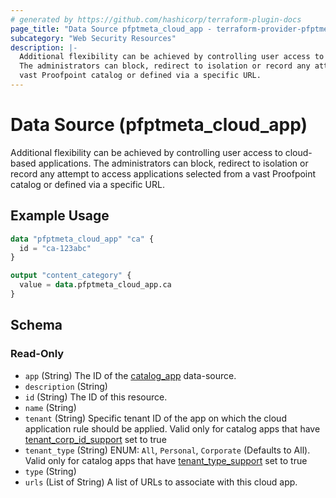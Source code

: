 ```yaml
---
# generated by https://github.com/hashicorp/terraform-plugin-docs
page_title: "Data Source pfptmeta_cloud_app - terraform-provider-pfptmeta"
subcategory: "Web Security Resources"
description: |-
  Additional flexibility can be achieved by controlling user access to cloud-based applications.
  The administrators can block, redirect to isolation or record any attempt to access applications selected from a
  vast Proofpoint catalog or defined via a specific URL.
---
```


# Data Source (pfptmeta_cloud_app)

Additional flexibility can be achieved by controlling user access to cloud-based applications.
The administrators can block, redirect to isolation or record any attempt to access applications selected from a 
vast Proofpoint catalog or defined via a specific URL.

## Example Usage

```terraform
data "pfptmeta_cloud_app" "ca" {
  id = "ca-123abc"
}

output "content_category" {
  value = data.pfptmeta_cloud_app.ca
}
```

<!-- schema generated by tfplugindocs -->
## Schema

### Read-Only

- `app` (String) The ID of the [catalog_app](https://registry.terraform.io/providers/nsofnetworks/pfptmeta/latest/docs/data-sources/catalog_app) data-source.
- `description` (String)
- `id` (String) The ID of this resource.
- `name` (String)
- `tenant` (String) Specific tenant ID of the app on which the cloud application rule should be applied. 
Valid only for catalog apps that have [tenant_corp_id_support](https://registry.terraform.io/providers/nsofnetworks/pfptmeta/latest/docs/data-sources/catalog_app#tenant_corp_id_support) set to true
- `tenant_type` (String) ENUM: `All`, `Personal`, `Corporate` (Defaults to All). Valid only for catalog apps that have [tenant_type_support](https://registry.terraform.io/providers/nsofnetworks/pfptmeta/latest/docs/data-sources/catalog_app#tenant_type_support) set to true
- `type` (String)
- `urls` (List of String) A list of URLs to associate with this cloud app.
